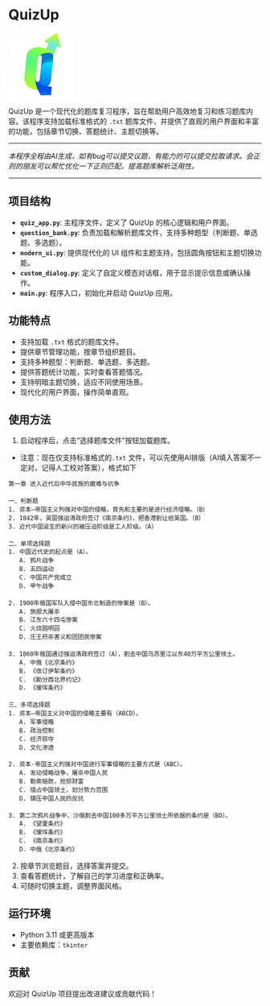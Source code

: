 # QuizUp  

![QuizUp 图标](image/QuizUp_icon.png)  

QuizUp 是一个现代化的题库复习程序，旨在帮助用户高效地复习和练习题库内容。该程序支持加载标准格式的 `.txt` 题库文件，并提供了直观的用户界面和丰富的功能，包括章节切换、答题统计、主题切换等。

---

*本程序全程由AI生成，如有bug可以提交议题，有能力的可以提交拉取请求。会正则的朋友可以帮忙优化一下正则匹配，提高题库解析泛用性。*

---

## 项目结构

- **`quiz_app.py`**: 主程序文件，定义了 QuizUp 的核心逻辑和用户界面。
- **`question_bank.py`**: 负责加载和解析题库文件，支持多种题型（判断题、单选题、多选题）。
- **`modern_ui.py`**: 提供现代化的 UI 组件和主题支持，包括圆角按钮和主题切换功能。
- **`custom_dialog.py`**: 定义了自定义模态对话框，用于显示提示信息或确认操作。
- **`main.py`**: 程序入口，初始化并启动 QuizUp 应用。

## 功能特点

- 支持加载 `.txt` 格式的题库文件。
- 提供章节管理功能，按章节组织题目。
- 支持多种题型：判断题、单选题、多选题。
- 提供答题统计功能，实时查看答题情况。
- 支持明暗主题切换，适应不同使用场景。
- 现代化的用户界面，操作简单直观。

## 使用方法

1. 启动程序后，点击“选择题库文件”按钮加载题库。

- 注意：现在仅支持标准格式的`.txt` 文件，可以先使用AI排版（AI填入答案不一定对，记得人工校对答案），格式如下

``` txt
第一章 进入近代后中华民族的磨难与抗争

一、判断题
1. 资本—帝国主义列强对中国的侵略，首先和主要的是进行经济侵略。（B）
2. 1842年，英国强迫清政府签订《南京条约》，把香港割让给英国。（B）
3. 近代中国诞生的新兴的被压迫阶级是工人阶级。（A）

二、单项选择题
1. 中国近代史的起点是（A）。
   A. 鸦片战争
   B. 五四运动
   C. 中国共产党成立
   D. 甲午战争

2. 1900年俄国军队入侵中国东北制造的惨案是（B）。
   A. 旅顺大屠杀
   B. 江东六十四屯惨案
   C. 火烧圆明园
   D. 庄王府杀害义和团团民惨案

3. 1860年俄国通过强迫清政府签订（A），割去中国乌苏里江以东40万平方公里领土。
   A. 中俄《北京条约》
   B. 《改订伊犁条约》
   C. 《勘分西北界约记》
   D. 《瑷珲条约》

三、多项选择题
1. 资本—帝国主义对中国的侵略主要有（ABCD）。
   A. 军事侵略
   B. 政治控制
   C. 经济掠夺
   D. 文化渗透

2. 资本-帝国主义列强对中国进行军事侵略的主要方式是（ABC）。
   A. 发动侵略战争，屠杀中国人民
   B. 勒索赔款，抢掠财富
   C. 侵占中国领土，划分势力范围
   D. 镇压中国人民的反抗

3. 第二次鸦片战争中，沙俄割去中国100多万平方公里领土所依据的条约是（BD）。
   A. 《望厦条约》
   B. 《瑷珲条约》
   C. 《南京条约》
   D. 中俄《北京条约》
```

2. 按章节浏览题目，选择答案并提交。
3. 查看答题统计，了解自己的学习进度和正确率。
4. 可随时切换主题，调整界面风格。

## 运行环境

- Python 3.11 或更高版本
- 主要依赖库：`tkinter`

## 贡献

欢迎对 QuizUp 项目提出改进建议或贡献代码！
